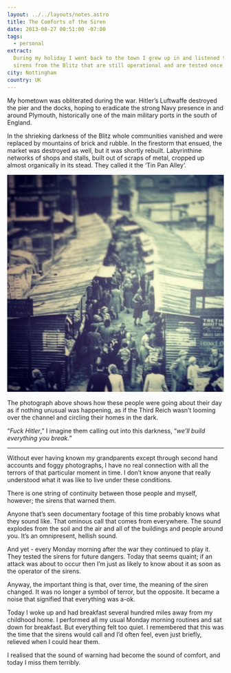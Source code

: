 ```yaml
---
layout: ../../layouts/notes.astro
title: The Comforts of the Siren
date: 2013-08-27 00:51:00 -07:00
tags:
  - personal
extract:
  During my holiday I went back to the town I grew up in and listened to the
  sirens from the Blitz that are still operational and are tested once a week.
city: Nottingham
country: UK
---
```


My hometown was obliterated during the war. Hitler’s Luftwaffe destroyed the pier and the docks, hoping to eradicate the strong Navy presence in and around Plymouth, historically one of the main military ports in the south of England.

In the shrieking darkness of the Blitz whole communities vanished and were replaced by mountains of brick and rubble. In the firestorm that ensued, the market was destroyed as well, but it was shortly rebuilt. Labyrinthine networks of shops and stalls, built out of scraps of metal, cropped up almost organically in its stead. They called it the ‘Tin Pan Alley’.

![tin-pan-alley](/images/tin-pan-alley.jpg)

The photograph above shows how these people were going about their day as if nothing unusual was happening, as if the Third Reich wasn’t looming over the channel and circling their homes in the dark.

“_Fuck Hitler_,” I imagine them calling out into this darkness, “_we’ll build everything you break._”

---

Without ever having known my grandparents except through second hand accounts and foggy photographs, I have no real connection with all the terrors of that particular moment in time. I don’t know anyone that really understood what it was like to live under these conditions.

There is one string of continuity between those people and myself, however; the sirens that warned them.

Anyone that’s seen documentary footage of this time probably knows what they sound like. That ominous call that comes from everywhere. The sound explodes from the soil and the air and all of the buildings and people around you. It’s an omnipresent, hellish sound.

And yet - every Monday morning after the war they continued to play it. They tested the sirens for future dangers. Today that seems quaint; if an attack was about to occur then I’m just as likely to know about it as soon as the operator of the sirens.

Anyway, the important thing is that, over time, the meaning of the siren changed. It was no longer a symbol of terror, but the opposite. It became a noise that signified that everything was a-ok.

Today I woke up and had breakfast several hundred miles away from my childhood home. I performed all my usual Monday morning routines and sat down for breakfast. But everything felt too quiet. I remembered that this was the time that the sirens would call and I’d often feel, even just briefly, relieved when I could hear them.

I realised that the sound of warning had become the sound of comfort, and today I miss them terribly.

